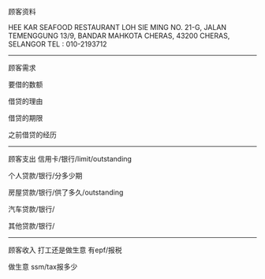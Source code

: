 顾客资料

HEE KAR SEAFOOD RESTAURANT LOH SIE MING NO. 21-G, JALAN TEMENGGUNG 13/9, BANDAR MAHKOTA CHERAS, 43200 CHERAS, SELANGOR TEL : 010-2193712

-----------------
顾客需求


要借的数额

借贷的理由

借贷的期限

之前借贷的经历


--------------
顾客支出
信用卡/银行/limit/outstanding


个人贷款/银行/分多少期

房屋贷款/银行/供了多久/outstanding

汽车贷款/银行/


其他贷款/银行/

-----------
顾客收入
打工还是做生意
有epf/报税

做生意 ssm/tax报多少

